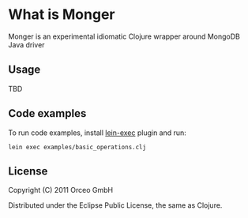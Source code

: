 # What is Monger

Monger is an experimental idiomatic Clojure wrapper around MongoDB Java driver


## Usage

TBD



## Code examples

To run code examples, install [lein-exec](https://github.com/kumarshantanu/lein-exec) plugin and run:

    lein exec examples/basic_operations.clj


## License

Copyright (C) 2011 Orceo GmbH

Distributed under the Eclipse Public License, the same as Clojure.
